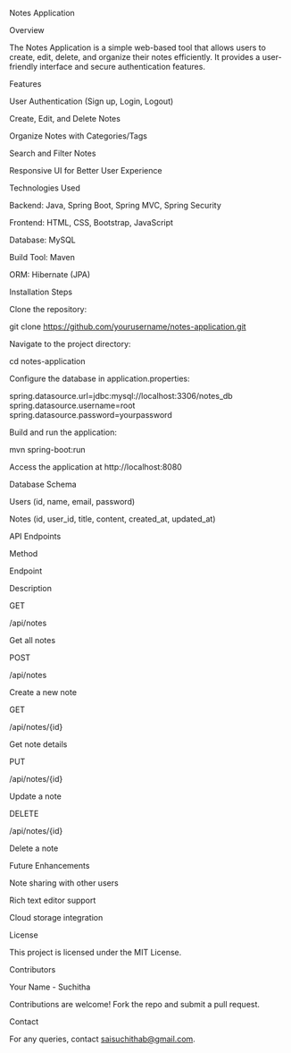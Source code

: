 Notes Application

Overview

The Notes Application is a simple web-based tool that allows users to create, edit, delete, and organize their notes efficiently. It provides a user-friendly interface and secure authentication features.

Features

User Authentication (Sign up, Login, Logout)

Create, Edit, and Delete Notes

Organize Notes with Categories/Tags

Search and Filter Notes

Responsive UI for Better User Experience

Technologies Used

Backend: Java, Spring Boot, Spring MVC, Spring Security

Frontend: HTML, CSS, Bootstrap, JavaScript

Database: MySQL

Build Tool: Maven

ORM: Hibernate (JPA)

Installation Steps

Clone the repository:

git clone https://github.com/yourusername/notes-application.git

Navigate to the project directory:

cd notes-application

Configure the database in application.properties:

spring.datasource.url=jdbc:mysql://localhost:3306/notes_db
spring.datasource.username=root
spring.datasource.password=yourpassword

Build and run the application:

mvn spring-boot:run

Access the application at http://localhost:8080

Database Schema

Users (id, name, email, password)

Notes (id, user_id, title, content, created_at, updated_at)

API Endpoints

Method

Endpoint

Description

GET

/api/notes

Get all notes

POST

/api/notes

Create a new note

GET

/api/notes/{id}

Get note details

PUT

/api/notes/{id}

Update a note

DELETE

/api/notes/{id}

Delete a note

Future Enhancements

Note sharing with other users

Rich text editor support

Cloud storage integration

License

This project is licensed under the MIT License.

Contributors

Your Name - Suchitha

Contributions are welcome! Fork the repo and submit a pull request.

Contact

For any queries, contact saisuchithab@gmail.com.

